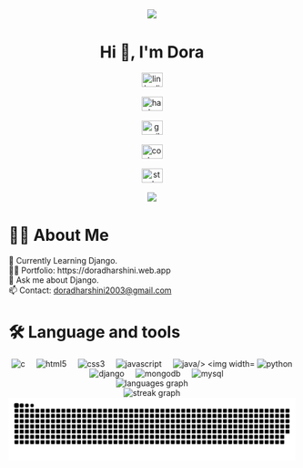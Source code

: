 <div align="center">
 <img height="180" src="https://doradharshini.web.app/img/me-icon.gif"  />
</div>


<h1 align="center">Hi 👋, I'm Dora</h1>


<div align="center">
 
  <a href="https://www.linkedin.com/in/doradharshini/" target="_blank"><img src="https://raw.githubusercontent.com/maurodesouza/profile-readme-generator/master/src/assets/icons/social/linkedin/default.svg" width="37" height="25" title="linkedin"/></a>
 
  <a href="https://www.hackerrank.com/doradharshini" target="_blank"><img src="https://raw.githubusercontent.com/maurodesouza/profile-readme-generator/master/src/assets/icons/social/hackerrank/default.svg" width="37" height="25" title="hackerrank"/></a>
 
  <a href="mailto:doradharshini2003@gmail.com" target="_blank"><img src="https://raw.githubusercontent.com/maurodesouza/profile-readme-generator/master/src/assets/icons/social/gmail/default.svg" width="37" height="25" title="gmail"/></a>
 
  <a href="https://codepen.com/doradharshini" target="_blank"><img src="https://raw.githubusercontent.com/maurodesouza/profile-readme-generator/master/src/assets/icons/social/codepen/default.svg" width="37" height="25" title="codepen"/></a>
 
  <a href="https://stackoverflow.com/doradharshini" target="_blank"><img src="https://raw.githubusercontent.com/maurodesouza/profile-readme-generator/master/src/assets/icons/social/stackoverflow/default.svg" width="37" height="25" title="stackoverflow"/></a>
  
</div>


<div align="center">
  <img src="https://profile-counter.glitch.me/doradharshini/count.svg?"/>
</div>


 <h1 align="left">👩‍💻  About Me</h1>

<p align="left">🌱 Currently Learning Django.<br>👨‍💻 Portfolio: https://doradharshini.web.app<br>💬 Ask me about Django.<br>📫 Contact: <a href="mailto:doradharshini2003@gmail.com">doradharshini2003@gmail.com</a></p>


<h1 align="left">🛠 Language and tools</h1>

<div align="center">
  <img src="https://skillicons.dev/icons?i=c" height="40" title="c"/>
  <img width="12" />
  <img src="https://skillicons.dev/icons?i=html" height="40" title="html5"/>
  <img width="12" />
  <img src="https://skillicons.dev/icons?i=css" height="40" title="css3"/>
  <img width="12" />
  <img src="https://skillicons.dev/icons?i=js" height="40" title="javascript"/>
  <img width="12" />
  <img src="https://skillicons.dev/icons?i=java" height="40" title="java/>
  <img width="12" />
  <img src="https://skillicons.dev/icons?i=py" height="40" title="python"/>
  <img width="12" />
  <img src="https://skillicons.dev/icons?i=django" height="40" title="django"/>
  <img width="12" />
  <img src="https://skillicons.dev/icons?i=mongodb" height="40" title="mongodb"/>
  <img width="12" />
  <img src="https://skillicons.dev/icons?i=mysql" height="40" title="mysql"/>
</div>


<div align="center">
  <img src="https://github-readme-stats.vercel.app/api/top-langs?username=doradharshini&locale=en&hide_title=false&layout=compact&card_width=320&langs_count=5&theme=github_dark&hide_border=true&order=2" height="150" alt="languages graph"  />
  <br/>
  <img src="https://streak-stats.demolab.com?user=doradharshini&locale=en&mode=weekly&theme=github_dark&hide_border=true&border_radius=10&order=3" height="220" alt="streak graph"  />
</div>

<img src="https://raw.githubusercontent.com/doradharshini/doradharshini/output/snake-dark.svg" alt="Snake animation"/>
